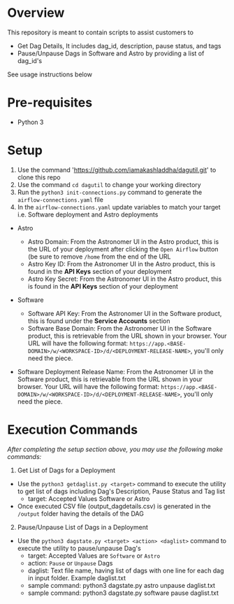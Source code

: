 # Overview
This repository is meant to contain scripts to assist customers to 
- Get Dag Details, It includes dag_id, description, pause status, and tags
- Pause/Unpause Dags in Software and Astro by providing a list of dag_id's

See usage instructions below

# Pre-requisites
- Python 3

# Setup
  1. Use the command 'https://github.com/iamakashladdha/dagutil.git' to clone this repo
  2. Use the command `cd dagutil` to change your working directory
  3. Run the `python3 init-connections.py` command to generate the `airflow-connections.yaml` file
  4. In the `airflow-connections.yaml` update variables to match your target i.e. Software deployment and Astro deployments
 
  - Astro
    - Astro Domain: From the Astronomer UI in the Astro product, this is the URL of your deployment after clicking the `Open Airflow` button (be sure to remove `/home` from the end of the URL
    - Astro Key ID: From the Astronomer UI in the Astro product, this is found in the **API Keys** section of your deployment
    - Astro Key Secret: From the Astronomer UI in the Astro product, this is found in the **API Keys** section of your deployment
  
  - Software
    - Software API Key: From the Astronomer UI in the Software product, this is found under the **Service Accounts** section
    - Software Base Domain: From the Astronomer UI in the Software product, this is retrievable from the URL shown in your browser. Your URL will have the following format: `https://app.<BASE-DOMAIN>/w/<WORKSPACE-ID>/d/<DEPLOYMENT-RELEASE-NAME>`, you'll only need the <BASE-DOMAIN> piece.
  - Software Deployment Release Name: From the Astronomer UI in the Software product, this is retrievable from the URL shown in your browser. Your URL will have the following format: `https://app.<BASE-DOMAIN>/w/<WORKSPACE-ID>/d/<DEPLOYMENT-RELEASE-NAME>`,  you'll only need the <RELEASE-NAME> piece.

# Execution Commands
*After completing the setup section above, you may use the following make commands:*

1. Get List of Dags for a Deployment
- Use the `python3 getdaglist.py <target>` command to execute the utility to get list of dags including Dag's Description, Pause Status and Tag list
    - target: Accepted Values Software or Astro
- Once executed CSV file (output_dagdetails.csv) is generated in the `/output` folder having the details of the DAG

2. Pause/Unpause List of Dags in a Deployment
- Use the `python3 dagstate.py <target> <action> <daglist>` command to execute the utility to pause/unpause Dag's
    - target: Accepted Values are `Software` or `Astro`
    - action: `Pause` or `Unpause` Dags
    - daglist: Text file name, having list of dags with one line for each dag in input folder. Example daglist.txt
    - sample command: python3 dagstate.py astro unpause daglist.txt 
    - sample command: python3 dagstate.py software pause daglist.txt

